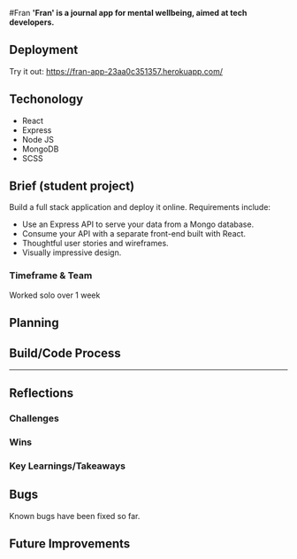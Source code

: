 #Fran
__'Fran' is a journal app for mental wellbeing, aimed at tech developers.__

## Deployment
Try it out: https://fran-app-23aa0c351357.herokuapp.com/

## Techonology
* React
* Express
* Node JS
* MongoDB
* SCSS

## Brief (student project)
Build a full stack application and deploy it online. Requirements include:
* Use an Express API to serve your data from a Mongo database.
* Consume your API with a separate front-end built with React.
* Thoughtful user stories and wireframes.
* Visually impressive design.

### Timeframe & Team
Worked solo over 1 week

## Planning

## Build/Code Process

<hr />

## Reflections

### Challenges

### Wins

### Key Learnings/Takeaways

## Bugs
Known bugs have been fixed so far.

## Future Improvements
